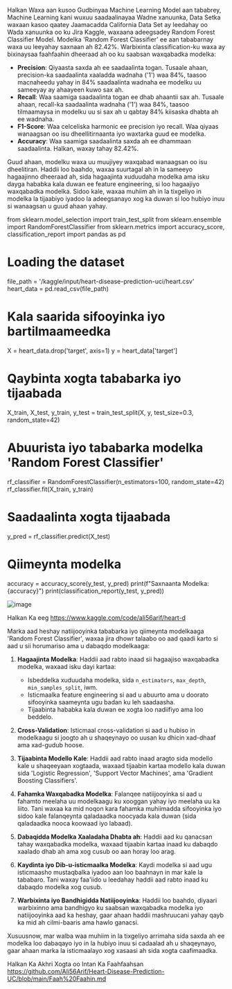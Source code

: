 Halkan Waxa aan kusoo Gudbinyaa Machine Learning Model aan tababrey, Machine Learning kani wuxuu saadaalinayaa Wadne xanuunka, Data Setka waxaan kasoo qaatey Jaamacadda California Data Set ay leedahay oo Wada xanuunka oo ku Jira Kaggle, waxaana adeegsadey Random Forest Classifier Model.
Modelka 'Random Forest Classifier' ee aan tababarnay waxa uu leeyahay saxnaan ah 82.42%. Warbixinta classification-ku waxa ay bixinaysaa faahfaahin dheeraad ah oo ku saabsan waxqabadka modelka:

- **Precision**: Qiyaasta saxda ah ee saadaalinta togan. Tusaale ahaan, precision-ka saadaalinta xaaladda wadnaha ('1') waa 84%, taasoo macnaheedu yahay in 84% saadaalinta wadnaha ee modelku uu sameeyay ay ahaayeen kuwo sax ah.
- **Recall**: Waa saamiga saadaalinta togan ee dhab ahaantii sax ah. Tusaale ahaan, recall-ka saadaalinta wadnaha ('1') waa 84%, taasoo tilmaamaysa in modelku uu si sax ah u qabtay 84% kiisaska dhabta ah ee wadnaha.
- **F1-Score**: Waa celceliska harmonic ee precision iyo recall. Waa qiyaas wanaagsan oo isu dheellitirnaanta iyo waxtarka guud ee modelka.
- **Accuracy**: Waa saamiga saadaalinta saxda ah ee dhammaan saadaalinta. Halkan, waxay tahay 82.42%.

Guud ahaan, modelku waxa uu muujiyey waxqabad wanaagsan oo isu dheelitiran. Haddii loo baahdo,
waxaa suurtagal ah in la sameeyo hagaajinno dheeraad ah, sida hagaajinta xuduudaha modelka ama isku dayga hababka kala duwan ee feature engineering, 
si loo hagaajiyo waxqabadka modelka. Sidoo kale, waxaa muhiim ah in la tixgeliyo in modelka la tijaabiyo iyadoo la adeegsanayo xog ka duwan si loo hubiyo inuu si wanaagsan u guud ahaan yahay.

from sklearn.model_selection import train_test_split
from sklearn.ensemble import RandomForestClassifier
from sklearn.metrics import accuracy_score, classification_report
import pandas as pd

# Loading the dataset
file_path = '/kaggle/input/heart-disease-prediction-uci/heart.csv'
heart_data = pd.read_csv(file_path)

# Kala saarida sifooyinka iyo bartilmaameedka
X = heart_data.drop('target', axis=1)
y = heart_data['target']

# Qaybinta xogta tababarka iyo tijaabada
X_train, X_test, y_train, y_test = train_test_split(X, y, test_size=0.3, random_state=42)

# Abuurista iyo tababarka modelka 'Random Forest Classifier'
rf_classifier = RandomForestClassifier(n_estimators=100, random_state=42)
rf_classifier.fit(X_train, y_train)

# Saadaalinta xogta tijaabada
y_pred = rf_classifier.predict(X_test)

# Qiimeynta modelka
accuracy = accuracy_score(y_test, y_pred)
print(f"Saxnaanta Modelka: {accuracy}")
print(classification_report(y_test, y_pred))


![image](https://github.com/Ali56Arif/Ali56Arif-Heart-Disease-Prediction-UC/assets/79138028/c5ac9df3-c0ae-4be8-9a95-a06a15141cf1)


Halkan Ka eeg
https://www.kaggle.com/code/ali56arif/heart-d


Marka aad heshay natiijooyinka tababarka iyo qiimeynta modelkaaga 'Random Forest Classifier', waxaa jira dhowr talaabo oo aad qaadi karto si aad u sii horumariso ama u dabaqdo modelkaaga:

1. **Hagaajinta Modelka**: Haddii aad rabto inaad sii hagaajiso waxqabadka modelka, waxaad isku dayi kartaa:
   - Isbeddelka xuduudaha modelka, sida `n_estimators`, `max_depth`, `min_samples_split`, iwm.
   - Isticmaalka feature engineering si aad u abuurto ama u doorato sifooyinka saameynta ugu badan ku leh saadaasha.
   - Tijaabinta hababka kala duwan ee xogta loo nadiifiyo ama loo beddelo.

2. **Cross-Validation**: Isticmaal cross-validation si aad u hubiso in modelkaagu si joogto ah u shaqeynayo oo uusan ku dhicin xad-dhaaf ama xad-gudub hoose.

3. **Tijaabinta Modello Kale**: Haddii aad rabto inaad aragto sida modello kale u shaqeeyaan xogtaada, waxaad tijaabin kartaa modello kala duwan sida 'Logistic Regression', 'Support Vector Machines', ama 'Gradient Boosting Classifiers'.

4. **Fahamka Waxqabadka Modelka**: Falanqee natiijooyinka si aad u fahamto meelaha uu modelkaagu ku xooggan yahay iyo meelaha uu ka liito. Tani waxaa ka mid noqon kara fahamka muhiimadda sifooyinka iyo sidoo kale falanqeynta qaladaadka noocyada kala duwan (sida qaladaadka nooca koowaad iyo labaad).

5. **Dabaqidda Modelka Xaaladaha Dhabta ah**: Haddii aad ku qanacsan tahay waxqabadka modelka, waxaad tijaabin kartaa inaad ku dabaqdo xaalado dhab ah ama xog cusub oo aan horay loo arag.

6. **Kaydinta iyo Dib-u-isticmaalka Modelka**: Kaydi modelka si aad ugu isticmaasho mustaqbalka iyadoo aan loo baahnayn in mar kale la tababaro. Tani waxay faa'iido u leedahay haddii aad rabto inaad ku dabaqdo modelka xog cusub.

7. **Warbixinta iyo Bandhigidda Natiijooyinka**: Haddii loo baahdo, diyaari warbixinno ama bandhigyo ku saabsan waxqabadka modelka iyo natiijooyinka aad ka heshay, gaar ahaan haddii mashruucani yahay qayb ka mid ah cilmi-baaris ama hawlo ganacsi.

Xusuusnow, mar walba waa muhiim in la tixgeliyo arrimaha sida saxda ah ee modelka loo dabaqayo iyo in la hubiyo inuu si cadaalad ah u shaqeynayo, gaar ahaan marka la isticmaalayo xog xasaasi ah sida xogta caafimaadka.

Halkan Ka Akhri Xogta oo Intan Ka Faahfaahsan
https://github.com/Ali56Arif/Heart-Disease-Prediction-UC/blob/main/Faah%20Faahin.md
